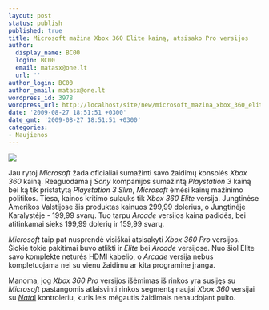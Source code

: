 ```yaml
---
layout: post
status: publish
published: true
title: Microsoft mažina Xbox 360 Elite kainą, atsisako Pro versijos
author:
  display_name: BC00
  login: BC00
  email: matasx@one.lt
  url: ''
author_login: BC00
author_email: matasx@one.lt
wordpress_id: 3978
wordpress_url: http://localhost/site/new/microsoft_mazina_xbox_360_elite_kaina_atsisako_pro_versijos/
date: '2009-08-27 18:51:51 +0300'
date_gmt: '2009-08-27 18:51:51 +0300'
categories:
- Naujienos
---
```

<div class="imgright"><img src="http://tbn1.google.com/images?q=tbn:KCPpOjcQaxScHM:http://blog.pricegrabber.co.uk/buttonsmasher/files/2008/09/xbox360full_500x526.jpg"  /></div>
<p>Jau rytoj <i>Microsoft</i> žada oficialiai sumažinti savo žaidimų konsolės <i>Xbox 360</i> kainą. Reaguodama į <i>Sony</i> kompanijos sumažintą <i>Playstation 3</i> kainą bei ką tik pristatytą <i>Playstation 3 Slim</i>, <i>Microsoft</i> ėmėsi kainų mažinimo politikos. Tiesa, kainos kritimo sulauks tik <i>Xbox 360 Elite</i> versija.  Jungtinėse Amerikos Valstijose šis produktas kainuos 299,99 dolerius, o Jungtinėje Karalystėje - 199,99 svarų. Tuo tarpu <i>Arcade</i> versijos kaina padidės, bei atitinkamai sieks 199,99 dolerių ir 159,99 svarų.</p>
<p><i>Microsoft</i> taip pat nusprendė visiškai atsisakyti <i>Xbox 360 Pro</i> versijos. Šiokie tokie pakitimai buvo atlikti ir <i>Elite</i> bei <i>Arcade</i> versijose. Nuo šiol Elite savo komplekte neturės HDMI kabelio, o <i>Arcade</i> versija nebus kompletuojama nei su vienu žaidimu ar kita programine įranga.</p>
<p>Manoma, jog <i>Xbox 360 Pro</i> versijos išėmimas iš rinkos yra susijęs su <i>Microsoft</i> pastangomis atlaisvinti rinkos segmentą naujai <i>Xbox 360</i> versijai su <a class="ns" href="http://www.pcgameshardware.com/aid,686748/Natal-Controller-for-Xbox-360-introduced/News/"><i>Nata</i>l</a> kontroleriu, kuris leis mėgautis žaidimais nenaudojant pulto.</p>
